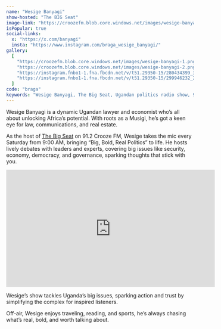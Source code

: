 ```yaml
---
name: "Wesige Banyagi"
show-hosted: "The BIG Seat"
image-link: "https://croozefm.blob.core.windows.net/images/wesige-banyagi.png"
isPopular: true
social-links:
  x: "https://x.com/banyagi"
  insta: "https://www.instagram.com/braga_wesige_banyagi/"
gallery:
  [
    "https://croozefm.blob.core.windows.net/images/wesige-banyagi-1.png",
    "https://croozefm.blob.core.windows.net/images/wesige-banyagi-2.png",
    "https://instagram.fnbo1-1.fna.fbcdn.net/v/t51.29350-15/280434399_377805274122747_2790530999508770356_n.jpg?stp=dst-jpg_e35_p1080x1080_tt6&efg=eyJ2ZW5jb2RlX3RhZyI6ImltYWdlX3VybGdlbi4xNDQweDE2MDMuc2RyLmYyOTM1MC5kZWZhdWx0X2ltYWdlIn0&_nc_ht=instagram.fnbo1-1.fna.fbcdn.net&_nc_cat=103&_nc_oc=Q6cZ2AGdrSVb-X77VTQcpKPG-jP7G3UdasYRTAJhrMqLtRYOTOUWSgWfN6SrDpyuCEOY2cw&_nc_ohc=OSLzRHGykeQQ7kNvgFP6wwn&_nc_gid=13cbe51ebb0147409b2b3de1f3308b16&edm=APs17CUBAAAA&ccb=7-5&ig_cache_key=MjgzNjU2MTUwNzM0OTkwMzMxOA%3D%3D.3-ccb7-5&oh=00_AYFrtUAmOHMCAeTBQJZ3XqAP7cG9foQy89ZDnXItbNfWiA&oe=67D3910E&_nc_sid=10d13b",
    "https://instagram.fnbo1-1.fna.fbcdn.net/v/t51.29350-15/299946232_2914300748870382_3065550214623722175_n.jpg?stp=dst-jpg_e35_p1080x1080_tt6&_nc_ht=instagram.fnbo1-1.fna.fbcdn.net&_nc_cat=106&_nc_oc=Q6cZ2AGxkS_PoAOD52QKJwfrFl9OxWIEetM7DameO3HQ6lwwlLP58B6gCiwlqzf7_wADiio&_nc_ohc=rIZlE34FUeYQ7kNvgHWU73K&_nc_gid=f59a9d927daa4fd2a2276ab630db7e6b&edm=AGenrX8BAAAA&ccb=7-5&oh=00_AYH5hnLT0kU5v8RXX5kXp2kWH8zqWJkfghYLKg2CLarP8Q&oe=67D39B44&_nc_sid=ed990e",
  ]
code: "braga"
keywords: "Wesige Banyagi, The Big Seat, Ugandan politics radio show, 91.2 Crooze Fm Big Seat"
---
```


Wesige Banyagi is a dynamic Ugandan lawyer and economist who’s all about unlocking Africa’s potential. With roots as a Musigi, he’s got a keen eye for law, communications, and real estate.

As the host of [The Big Seat](/shows/big-seat) on 91.2 Crooze FM, Wesige takes the mic every Saturday from 9:00 AM, bringing “Big, Bold, Real Politics” to life. He hosts lively debates with leaders and experts, covering big issues like security, economy, democracy, and governance, sparking thoughts that stick with you.

<iframe width="560" height="315" src="https://www.youtube-nocookie.com/embed/jluQ5YNnlAg?si=yf3hXBIipQfmB9Vv&amp;controls=0" title="YouTube video player" frameborder="0" allow="accelerometer; autoplay; clipboard-write; encrypted-media; gyroscope; picture-in-picture; web-share" referrerpolicy="strict-origin-when-cross-origin" allowfullscreen></iframe>

Wesige’s show tackles Uganda’s big issues, sparking action and trust by simplifying the complex for inspired listeners.

Off-air, Wesige enjoys traveling, reading, and sports, he’s always chasing what’s real, bold, and worth talking about.
